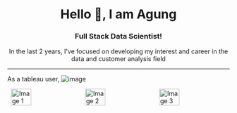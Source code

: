 <div align="center"><h1>Hello 👋, I am Agung</h1></div>

<div align="center""><h3>Full Stack Data Scientist!</h3></div>
<div align="center">In the last 2 years, I've focused on developing my interest and career in the data and customer analysis field</div>

<hr>

As a tableau user, 
![image](https://github.com/Agungvpzz/Agungvpzz/assets/48642326/19d275a1-3fb3-4a0a-a764-a377bc9d4eed)
<div style="display: flex; justify-content: space-around;">
  <img src="https://github.com/Agungvpzz/Agungvpzz/assets/48642326/19d275a1-3fb3-4a0a-a764-a377bc9d4eed" alt="Image 1" style="width: 30%;" />
  <img src="https://www.example.com/image2.jpg" alt="Image 2" style="width: 30%;" />
  <img src="https://www.example.com/image3.jpg" alt="Image 3" style="width: 30%;" />
</div>
